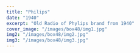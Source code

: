 ```yaml
---
title: "Philips"
date: "1940"
excerpt: "Old Radio of Phylips brand from 1940"
cover_image: "/images/box48/img1.jpg"
img2: "/images/box48/img2.jpg"
img3: "/images/box48/img3.jpg"
---
```


